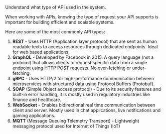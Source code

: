 Understand what type of API used in the system.

When working with APIs, knowing the type of request your API supports is important for building efficient and scalable systems. 

Here are some of the most commonly API types:
1) **REST** - Uses HTTP (Application layer protocol) that are sent as human readable texts to access resources through dedicated endpoints. Ideal for web based applications.
2) **GraphQL** - Developed by Facebook in 2015. A query language (not a protocol) that allows clients to request specific data from a single endpoint using HTTP POST requests. No over-fetching or under-fetching.
3) **gRPC** -  Uses HTTP/2 for high-performance communication between microservices with structured data using Protocol Buffers (Protobuf).
4) **SOAP** (Simple Object access protocol) - Due to its security features and built-in error handling, it is mostly used in regulatory industries like finance and healthcare.
5) **WebSocket** - Enables bidirectional real time communication between client and server. Mostly used in chat applications, live notifications and gaming applications.
6) **MQTT** (Message Queuing Telemetry Transport) - Lightweight messaging protocol used for Internet of Things (IoT)
